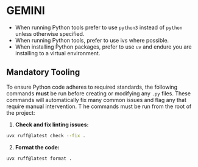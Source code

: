 # GEMINI

+ When running Python tools prefer to use `python3` instead of `python` unless otherwise specified.
+ When running Python tools, prefer to use ivs where possible.
+ When installing Python packages, prefer to use `uv` and endure you are installing to a virtual environment.
## Mandatory Tooling
To ensure Python code adheres to required standards, the following commands **must** be run before creating or modifying any 
`.py` files.  These commands will automatically fix many common issues and flag any that require manual intervention. T
he commands must be run from the root of the project:

1.  **Check and fix linting issues:**
```bash
uvx ruff@latest check --fix .
```
2.  **Format the code:**
```bash
uvx ruff@latest format .
```
